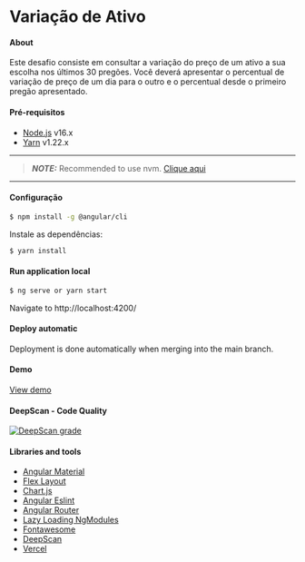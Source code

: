 # Variação de Ativo

#### About

Este desafio consiste em consultar a variação do preço de um ativo a sua escolha nos últimos 30 pregões. Você deverá apresentar o percentual de variação de preço de um dia para o outro e o percentual desde o primeiro pregão apresentado.

#### Pré-requisitos

- [Node.js](https://nodejs.org/en/) v16.x
- [Yarn](https://yarnpkg.com/) v1.22.x

---
> **_NOTE:_**  Recommended to use nvm. [Clique aqui](https://github.com/nvm-sh/nvm)
---

#### Configuração

```bash
$ npm install -g @angular/cli
```

Instale as dependências:
```bash
$ yarn install
```

#### Run application local

```bash
$ ng serve or yarn start
```

Navigate to http://localhost:4200/

#### Deploy automatic

Deployment is done automatically when merging into the main branch.

#### Demo
[View demo](https://variacao-ativo.vercel.app/)

#### DeepScan - Code Quality
[![DeepScan grade](https://deepscan.io/api/teams/20077/projects/23525/branches/715922/badge/grade.svg)](https://deepscan.io/dashboard#view=project&tid=20077&pid=23525&bid=715922)

#### Libraries and tools
* [Angular Material](https://material.angular.io/)
* [Flex Layout](https://github.com/angular/flex-layout)
* [Chart.js](https://www.chartjs.org/)
* [Angular Eslint](https://github.com/angular-eslint/angular-eslint)
* [Angular Router](https://angular.io/guide/router)
* [Lazy Loading NgModules](https://angular.io/guide/lazy-loading-ngmodules)
* [Fontawesome](https://github.com/FortAwesome/angular-fontawesome)
* [DeepScan](https://deepscan.io/)
* [Vercel](https://vercel.com/dashboard)
